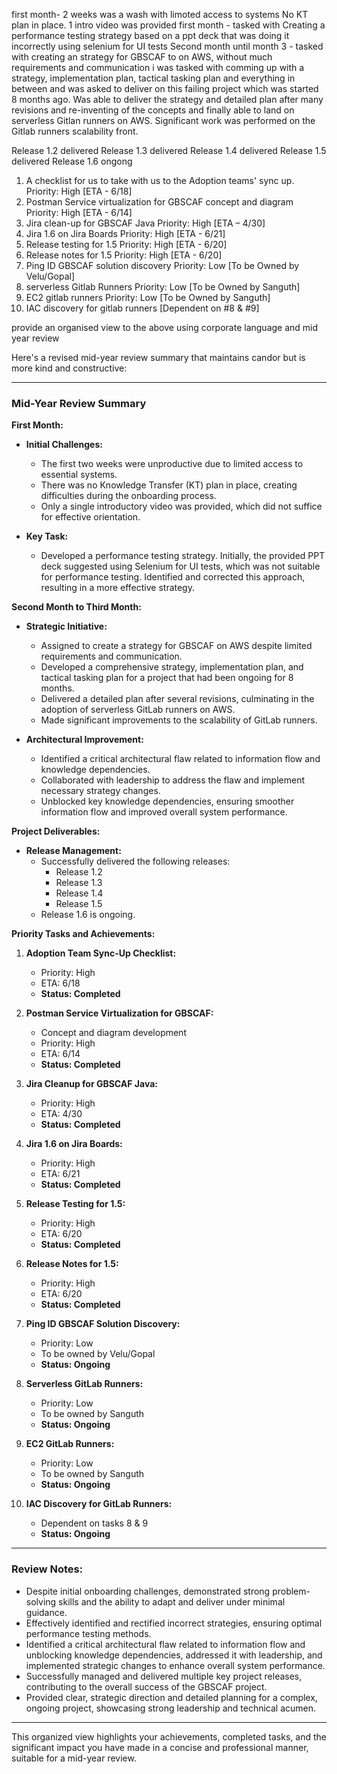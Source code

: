
first month- 
2 weeks was a wash with limoted access to systems 
No KT plan in place. 1 intro video was provided
first month - tasked with Creating a performance testing strategy based on a ppt deck that was doing it incorrectly using selenium for UI tests
Second month until month 3 - tasked with creating an strategy for GBSCAF to on AWS, without much requirements and communication i was tasked with comming up with a strategy, implementation plan, tactical tasking plan and everything in between and was asked to deliver on this failing project which was started 8 months ago. 
Was able to deliver the strategy and detailed plan after many revisions and re-inventing of the concepts and finally able to land on serverless Gitlan runners on AWS.
Significant work was performed on the Gitlab runners scalability front. 

Release 1.2 delivered
Release 1.3 delivered
Release 1.4 delivered
Release 1.5 delivered
Release 1.6 ongong

1. A checklist for us to take with us to the Adoption teams' sync up. Priority: High [ETA - 6/18]
2. Postman Service virtualization for GBSCAF concept and diagram Priority: High [ETA - 6/14]
3. Jira clean-up for GBSCAF Java Priority: High [ETA – 4/30]
4. Jira 1.6 on Jira Boards Priority: High [ETA - 6/21]
5. Release testing for 1.5 Priority: High [ETA - 6/20]
6. Release notes for 1.5 Priority: High [ETA - 6/20]
7. Ping ID GBSCAF solution discovery Priority: Low [To be Owned by Velu/Gopal]
8. serverless Gitlab Runners Priority: Low [To be Owned by Sanguth]
9. EC2 gitlab runners Priority: Low [To be Owned by Sanguth]
10. IAC discovery for gitlab runners [Dependent on #8 & #9]




provide an organised view to the above using corporate language and mid year review

Here's a revised mid-year review summary that maintains candor but is more kind and constructive:

---

### Mid-Year Review Summary

**First Month:**

- **Initial Challenges:**
  - The first two weeks were unproductive due to limited access to essential systems.
  - There was no Knowledge Transfer (KT) plan in place, creating difficulties during the onboarding process.
  - Only a single introductory video was provided, which did not suffice for effective orientation.

- **Key Task:**
  - Developed a performance testing strategy. Initially, the provided PPT deck suggested using Selenium for UI tests, which was not suitable for performance testing. Identified and corrected this approach, resulting in a more effective strategy.

**Second Month to Third Month:**

- **Strategic Initiative:**
  - Assigned to create a strategy for GBSCAF on AWS despite limited requirements and communication.
  - Developed a comprehensive strategy, implementation plan, and tactical tasking plan for a project that had been ongoing for 8 months.
  - Delivered a detailed plan after several revisions, culminating in the adoption of serverless GitLab runners on AWS.
  - Made significant improvements to the scalability of GitLab runners.

- **Architectural Improvement:**
  - Identified a critical architectural flaw related to information flow and knowledge dependencies.
  - Collaborated with leadership to address the flaw and implement necessary strategy changes.
  - Unblocked key knowledge dependencies, ensuring smoother information flow and improved overall system performance.

**Project Deliverables:**

- **Release Management:**
  - Successfully delivered the following releases:
    - Release 1.2
    - Release 1.3
    - Release 1.4
    - Release 1.5
  - Release 1.6 is ongoing.

**Priority Tasks and Achievements:**

1. **Adoption Team Sync-Up Checklist:**
   - Priority: High
   - ETA: 6/18
   - **Status: Completed**

2. **Postman Service Virtualization for GBSCAF:**
   - Concept and diagram development
   - Priority: High
   - ETA: 6/14
   - **Status: Completed**

3. **Jira Cleanup for GBSCAF Java:**
   - Priority: High
   - ETA: 4/30
   - **Status: Completed**

4. **Jira 1.6 on Jira Boards:**
   - Priority: High
   - ETA: 6/21
   - **Status: Completed**

5. **Release Testing for 1.5:**
   - Priority: High
   - ETA: 6/20
   - **Status: Completed**

6. **Release Notes for 1.5:**
   - Priority: High
   - ETA: 6/20
   - **Status: Completed**

7. **Ping ID GBSCAF Solution Discovery:**
   - Priority: Low
   - To be owned by Velu/Gopal
   - **Status: Ongoing**

8. **Serverless GitLab Runners:**
   - Priority: Low
   - To be owned by Sanguth
   - **Status: Ongoing**

9. **EC2 GitLab Runners:**
   - Priority: Low
   - To be owned by Sanguth
   - **Status: Ongoing**

10. **IAC Discovery for GitLab Runners:**
    - Dependent on tasks 8 & 9
    - **Status: Ongoing**

---

### Review Notes:
- Despite initial onboarding challenges, demonstrated strong problem-solving skills and the ability to adapt and deliver under minimal guidance.
- Effectively identified and rectified incorrect strategies, ensuring optimal performance testing methods.
- Identified a critical architectural flaw related to information flow and unblocking knowledge dependencies, addressed it with leadership, and implemented strategic changes to enhance overall system performance.
- Successfully managed and delivered multiple key project releases, contributing to the overall success of the GBSCAF project.
- Provided clear, strategic direction and detailed planning for a complex, ongoing project, showcasing strong leadership and technical acumen.

---

This organized view highlights your achievements, completed tasks, and the significant impact you have made in a concise and professional manner, suitable for a mid-year review.
